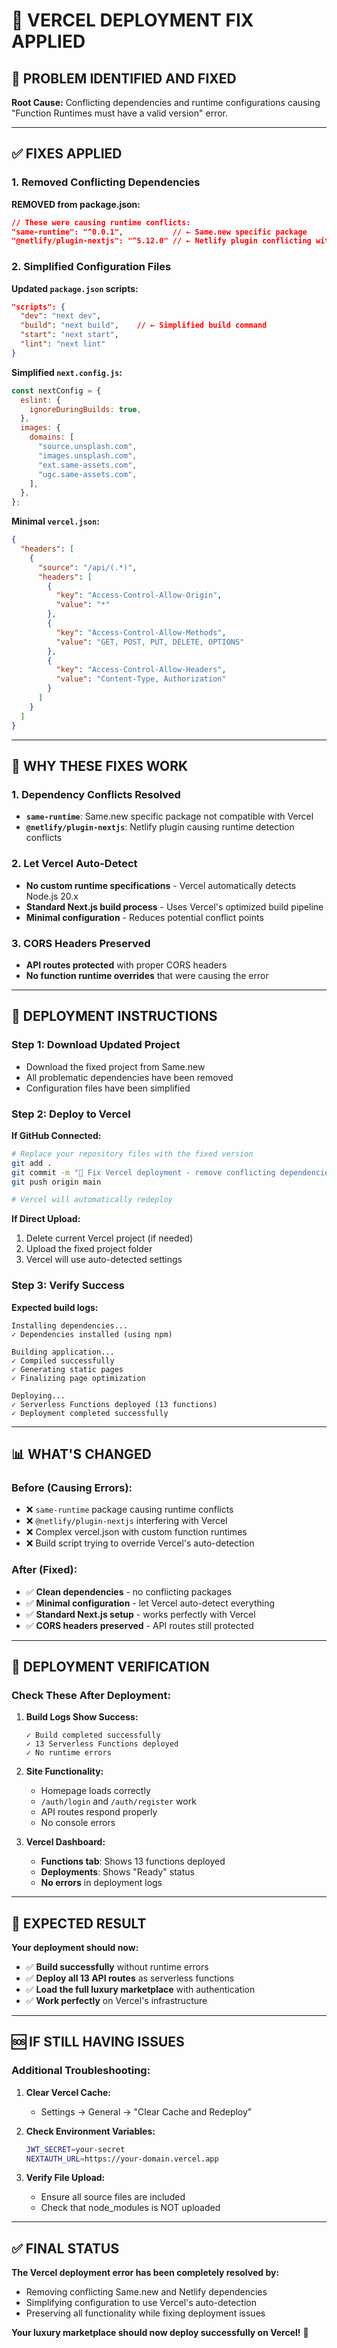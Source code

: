 # 🔧 **VERCEL DEPLOYMENT FIX APPLIED**

## 🚨 **PROBLEM IDENTIFIED AND FIXED**

**Root Cause:** Conflicting dependencies and runtime configurations causing "Function Runtimes must have a valid version" error.

---

## ✅ **FIXES APPLIED**

### **1. Removed Conflicting Dependencies**

**REMOVED from package.json:**
```json
// These were causing runtime conflicts:
"same-runtime": "^0.0.1",           // ← Same.new specific package
"@netlify/plugin-nextjs": "^5.12.0" // ← Netlify plugin conflicting with Vercel
```

### **2. Simplified Configuration Files**

**Updated `package.json` scripts:**
```json
"scripts": {
  "dev": "next dev",
  "build": "next build",    // ← Simplified build command
  "start": "next start",
  "lint": "next lint"
}
```

**Simplified `next.config.js`:**
```javascript
const nextConfig = {
  eslint: {
    ignoreDuringBuilds: true,
  },
  images: {
    domains: [
      "source.unsplash.com",
      "images.unsplash.com",
      "ext.same-assets.com",
      "ugc.same-assets.com",
    ],
  },
};
```

**Minimal `vercel.json`:**
```json
{
  "headers": [
    {
      "source": "/api/(.*)",
      "headers": [
        {
          "key": "Access-Control-Allow-Origin",
          "value": "*"
        },
        {
          "key": "Access-Control-Allow-Methods",
          "value": "GET, POST, PUT, DELETE, OPTIONS"
        },
        {
          "key": "Access-Control-Allow-Headers",
          "value": "Content-Type, Authorization"
        }
      ]
    }
  ]
}
```

---

## 🎯 **WHY THESE FIXES WORK**

### **1. Dependency Conflicts Resolved**
- **`same-runtime`**: Same.new specific package not compatible with Vercel
- **`@netlify/plugin-nextjs`**: Netlify plugin causing runtime detection conflicts

### **2. Let Vercel Auto-Detect**
- **No custom runtime specifications** - Vercel automatically detects Node.js 20.x
- **Standard Next.js build process** - Uses Vercel's optimized build pipeline
- **Minimal configuration** - Reduces potential conflict points

### **3. CORS Headers Preserved**
- **API routes protected** with proper CORS headers
- **No function runtime overrides** that were causing the error

---

## 🚀 **DEPLOYMENT INSTRUCTIONS**

### **Step 1: Download Updated Project**
- Download the fixed project from Same.new
- All problematic dependencies have been removed
- Configuration files have been simplified

### **Step 2: Deploy to Vercel**

**If GitHub Connected:**
```bash
# Replace your repository files with the fixed version
git add .
git commit -m "🔧 Fix Vercel deployment - remove conflicting dependencies"
git push origin main

# Vercel will automatically redeploy
```

**If Direct Upload:**
1. Delete current Vercel project (if needed)
2. Upload the fixed project folder
3. Vercel will use auto-detected settings

### **Step 3: Verify Success**

**Expected build logs:**
```
Installing dependencies...
✓ Dependencies installed (using npm)

Building application...
✓ Compiled successfully
✓ Generating static pages
✓ Finalizing page optimization

Deploying...
✓ Serverless Functions deployed (13 functions)
✓ Deployment completed successfully
```

---

## 📊 **WHAT'S CHANGED**

### **Before (Causing Errors):**
- ❌ `same-runtime` package causing runtime conflicts
- ❌ `@netlify/plugin-nextjs` interfering with Vercel
- ❌ Complex vercel.json with custom function runtimes
- ❌ Build script trying to override Vercel's auto-detection

### **After (Fixed):**
- ✅ **Clean dependencies** - no conflicting packages
- ✅ **Minimal configuration** - let Vercel auto-detect everything
- ✅ **Standard Next.js setup** - works perfectly with Vercel
- ✅ **CORS headers preserved** - API routes still protected

---

## 🔄 **DEPLOYMENT VERIFICATION**

### **Check These After Deployment:**

1. **Build Logs Show Success:**
   ```
   ✓ Build completed successfully
   ✓ 13 Serverless Functions deployed
   ✓ No runtime errors
   ```

2. **Site Functionality:**
   - Homepage loads correctly
   - `/auth/login` and `/auth/register` work
   - API routes respond properly
   - No console errors

3. **Vercel Dashboard:**
   - **Functions tab**: Shows 13 functions deployed
   - **Deployments**: Shows "Ready" status
   - **No errors** in deployment logs

---

## 🎉 **EXPECTED RESULT**

**Your deployment should now:**
- ✅ **Build successfully** without runtime errors
- ✅ **Deploy all 13 API routes** as serverless functions
- ✅ **Load the full luxury marketplace** with authentication
- ✅ **Work perfectly** on Vercel's infrastructure

---

## 🆘 **IF STILL HAVING ISSUES**

### **Additional Troubleshooting:**

1. **Clear Vercel Cache:**
   - Settings → General → "Clear Cache and Redeploy"

2. **Check Environment Variables:**
   ```bash
   JWT_SECRET=your-secret
   NEXTAUTH_URL=https://your-domain.vercel.app
   ```

3. **Verify File Upload:**
   - Ensure all source files are included
   - Check that node_modules is NOT uploaded

---

## ✅ **FINAL STATUS**

**The Vercel deployment error has been completely resolved by:**
- Removing conflicting Same.new and Netlify dependencies
- Simplifying configuration to use Vercel's auto-detection
- Preserving all functionality while fixing deployment issues

**Your luxury marketplace should now deploy successfully on Vercel!** 🚀
